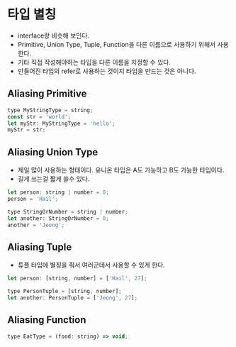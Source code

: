# 타입 별칭
- interface랑 비슷해 보인다.
- Primitive, Union Type, Tuple, Function을 다른 이름으로 사용하기 위해서 사용한다.
- 기타 직접 작성해야하는 타입을 다른 이름을 지정할 수 있다.
- 만들어진 타입의 refer로 사용하는 것이지 타입을 만드는 것은 아니다.

## Aliasing Primitive
```js
type MyStringType = string;
const str = 'world';
let myStr: MyStringType = 'hello';
myStr = str; 
```

## Aliasing Union Type 
- 제일 많이 사용하는 형태이다. 유니온 타입은 A도 가능하고 B도 가능한 타입이다.
- 길게 쓰는걸 짧게 쓸수 있다.
```js
let person: string | number = 0;
person = 'Hail';

type StringOrNumber = string | number;
let another: StringOrNumber = 0;
another = 'Jeong';
```

## Aliasing Tuple
- 튜플 타입에 별칭을 줘서 여러군데서 사용할 수 있게 한다.
```js
let person: [string, number] = ['Hail', 27];

type PersonTuple = [string, number];
let another: PersonTuple = ['Jeong', 27];
```

## Aliasing Function
```js
type EatType = (food: string) => void;
```










